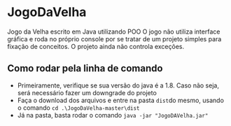 # JogoDaVelha
Jogo da Velha escrito em Java utilizando POO
O jogo não utiliza interface gráfica e roda no próprio console por se tratar de um projeto simples para fixação de conceitos.
O projeto ainda não controla exceções.

## Como rodar pela linha de comando

* Primeiramente, verifique se sua versão do java é a 1.8. Caso não seja, será necessário fazer um downgrade do projeto
* Faça o download dos arquivos e entre na pasta ```dist```do mesmo, usando o comando ```cd .\JogoDaVelha-master\dist```
* Já na pasta, basta rodar o comando ```java -jar "JogoDAVelha.jar"```
